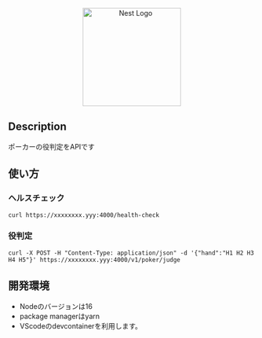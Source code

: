 <p align="center">
  <a href="http://nestjs.com/" target="blank"><img src="https://nestjs.com/img/logo-small.svg" width="200" alt="Nest Logo" /></a>
</p>

[circleci-image]: https://img.shields.io/circleci/build/github/nestjs/nest/master?token=abc123def456
[circleci-url]: https://circleci.com/gh/nestjs/nest



## Description
ポーカーの役判定をAPIです


## 使い方

### ヘルスチェック
```
curl https://xxxxxxxx.yyy:4000/health-check
```
### 役判定
```
curl -X POST -H "Content-Type: application/json" -d '{"hand":"H1 H2 H3 H4 H5"}' https://xxxxxxxx.yyy:4000/v1/poker/judge
```

## 開発環境
- Nodeのバージョンは16
- package managerはyarn
- VScodeのdevcontainerを利用します。
